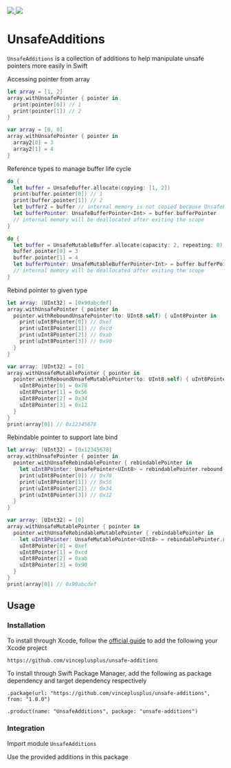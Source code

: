 <p>
  <a href="https://github.com/vinceplusplus/unsafe-additions/actions?query=workflow%3Atest+event%3Apush">
    <img src="https://github.com/vinceplusplus/unsafe-additions/workflows/test/badge.svg?event=push">
  </a>
  <a href="https://codecov.io/gh/vinceplusplus/unsafe-additions">
    <img src="https://codecov.io/gh/vinceplusplus/unsafe-additions/branch/main/graph/badge.svg" />
  </a>
</p>

# UnsafeAdditions

`UnsafeAdditions` is a collection of additions to help manipulate unsafe pointers more easily in Swift 

Accessing pointer from array
```swift
let array = [1, 2]
array.withUnsafePointer { pointer in
  print(pointer[0]) // 1
  print(pointer[1]) // 2
}

var array = [0, 0]
array.withUnsafePointer { pointer in
  array2[0] = 3
  array2[1] = 4
}
```

Reference types to manage buffer life cycle
```swift
do {
  let buffer = UnsafeBuffer.allocate(copying: [1, 2])
  print(buffer.pointer[0]) // 1
  print(buffer.pointer[1]) // 2
  let buffer2 = buffer // internal memory is not copied because UnsafeBuffer is a class type
  let bufferPointer: UnsafeBufferPointer<Int> = buffer.bufferPointer
  // internal memory will be deallocated after exiting the scope
}

do {
  let buffer = UnsafeMutableBuffer.allocate(capacity: 2, repeating: 0)
  buffer.pointer[0] = 3
  buffer.pointer[1] = 4
  let bufferPointer: UnsafeMutableBufferPointer<Int> = buffer.bufferPointer
  // internal memory will be deallocated after exiting the scope
}
```

Rebind pointer to given type
```swift
let array: [UInt32] = [0x90abcdef]
array.withUnsafePointer { pointer in
  pointer.withReboundUnsafePointer(to: UInt8.self) { uInt8Pointer in
    print(uInt8Pointer[0]) // 0xef
    print(uInt8Pointer[1]) // 0xcd
    print(uInt8Pointer[2]) // 0xab
    print(uInt8Pointer[3]) // 0x90
  }
}

var array: [UInt32] = [0]
array.withUnsafeMutablePointer { pointer in
  pointer.withReboundUnsafeMutablePointer(to: UInt8.self) { uInt8Pointer in
    uInt8Pointer[0] = 0x78
    uInt8Pointer[1] = 0x56
    uInt8Pointer[2] = 0x34
    uInt8Pointer[3] = 0x12
  }
}
print(array[0]) // 0x12345678
```

Rebindable pointer to support late bind
```swift
let array: [UInt32] = [0x12345678]
array.withUnsafePointer { pointer in
  pointer.withUnsafeRebindablePointer { rebindablePointer in
    let uInt8Pointer: UnsafePointer<UInt8> = rebindablePointer.rebound()
    print(uInt8Pointer[0]) // 0x78
    print(uInt8Pointer[1]) // 0x56
    print(uInt8Pointer[2]) // 0x34
    print(uInt8Pointer[3]) // 0x12
  }
}

var array: [UInt32] = [0]
array.withUnsafeMutablePointer { pointer in
  pointer.withUnsafeRebindableMutablePointer { rebindablePointer in
    let uInt8Pointer: UnsafeMutablePointer<UInt8> = rebindablePointer.rebound()
    uInt8Pointer[0] = 0xef
    uInt8Pointer[1] = 0xcd
    uInt8Pointer[2] = 0xab
    uInt8Pointer[3] = 0x90
  }
}
print(array[0]) // 0x90abcdef
```

## Usage

### Installation

To install through Xcode, follow the [official guide](https://developer.apple.com/documentation/xcode/adding_package_dependencies_to_your_app) to add the following your Xcode project
```
https://github.com/vinceplusplus/unsafe-additions
```

To install through Swift Package Manager, add the following as package dependency and target dependency respectively
```
.package(url: "https://github.com/vinceplusplus/unsafe-additions", from: "1.0.0")
```
```
.product(name: "UnsafeAdditions", package: "unsafe-additions")
```

### Integration

Import module `UnsafeAdditions`

Use the provided additions in this package

